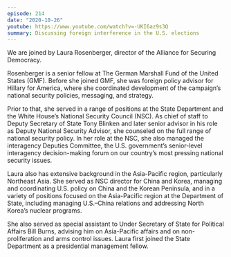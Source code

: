 ```yaml
---
episode: 214
date: "2020-10-26"
youtube: https://www.youtube.com/watch?v=-UKI6az9s3Q
summary: Discussing foreign interference in the U.S. elections
---
```

We are joined by Laura Rosenberger, director of the Alliance for Securing
Democracy.

Rosenberger is a senior fellow at The German Marshall Fund of the United States
(GMF). Before she joined GMF, she was foreign policy advisor for Hillary for
America, where she coordinated development of the campaign’s national security
policies, messaging, and strategy.

Prior to that, she served in a range of positions at the State Department and
the White House’s National Security Council (NSC). As chief of staff to Deputy
Secretary of State Tony Blinken and later senior advisor in his role as Deputy
National Security Advisor, she counseled on the full range of national security
policy.  In her role at the NSC, she also managed the interagency Deputies
Committee, the U.S. government’s senior-level interagency decision-making forum
on our country’s most pressing national security issues.

Laura also has extensive background in the Asia-Pacific region, particularly
Northeast Asia. She served as NSC director for China and Korea, managing and
coordinating U.S. policy on China and the Korean Peninsula, and in a variety of
positions focused on the Asia-Pacific region at the Department of State,
including managing U.S.–China relations and addressing North Korea’s nuclear
programs.

She also served as special assistant to Under Secretary of State for Political
Affairs Bill Burns, advising him on Asia-Pacific affairs and on
non-proliferation and arms control issues. Laura first joined the State
Department as a presidential management fellow.
